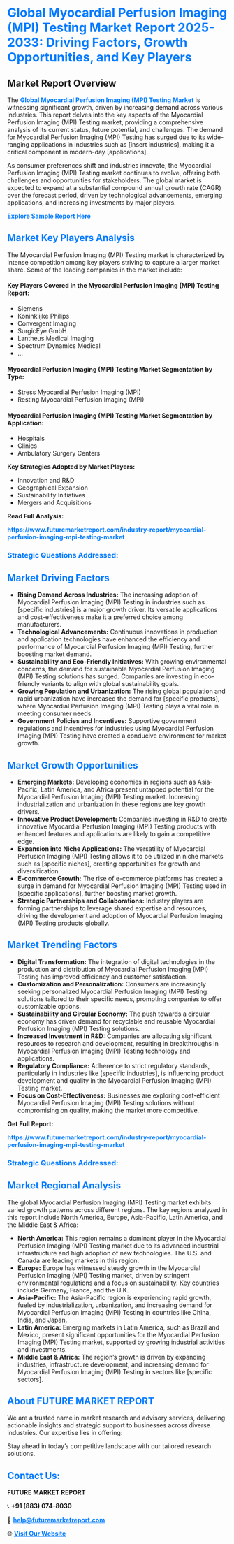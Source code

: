 <h1 style="color: #007BFF;">Global Myocardial Perfusion Imaging (MPI) Testing Market Report 2025-2033: Driving Factors, Growth Opportunities, and Key Players</h1>

<section id="overview">
<h2>Market Report Overview</h2>
<p>The <a href="https://www.futuremarketreport.com/industry-report/myocardial-perfusion-imaging-mpi-testing-market" style="color: #007BFF; text-decoration: none;"><strong>Global Myocardial Perfusion Imaging (MPI) Testing Market</strong></a> is witnessing significant growth, driven by increasing demand across various industries. This report delves into the key aspects of the Myocardial Perfusion Imaging (MPI) Testing market, providing a comprehensive analysis of its current status, future potential, and challenges. The demand for Myocardial Perfusion Imaging (MPI) Testing has surged due to its wide-ranging applications in industries such as [insert industries], making it a critical component in modern-day [applications].</p>
<p>As consumer preferences shift and industries innovate, the Myocardial Perfusion Imaging (MPI) Testing market continues to evolve, offering both challenges and opportunities for stakeholders. The global market is expected to expand at a substantial compound annual growth rate (CAGR) over the forecast period, driven by technological advancements, emerging applications, and increasing investments by major players.</p>
</section>

<section id="overview">
<p><a href="https://www.futuremarketreport.com/request-sample/reportId=98864" style="color: #007BFF; text-decoration: none;"><strong>Explore Sample Report Here</strong></a></p>
</section>

<section id="key-players">
<h2 style="color: #007BFF;">Market Key Players Analysis</h2>
<p>The Myocardial Perfusion Imaging (MPI) Testing market is characterized by intense competition among key players striving to capture a larger market share. Some of the leading companies in the market include:</p>
<h4>Key Players Covered in the Myocardial Perfusion Imaging (MPI) Testing Report:</h4>
<ul><li>Siemens</li><li>Koninklijke Philips</li><li>Convergent Imaging</li><li>SurgicEye GmbH</li><li>Lantheus Medical Imaging</li><li>Spectrum Dynamics Medical</li><li>...</li></ul>
<h4>Myocardial Perfusion Imaging (MPI) Testing Market Segmentation by Type:</h4>
<ul><li>Stress Myocardial Perfusion Imaging (MPI)</li><li>Resting Myocardial Perfusion Imaging (MPI)</li></ul>

<h4>Myocardial Perfusion Imaging (MPI) Testing Market Segmentation by Application:</h4>
<ul><li>Hospitals</li><li>Clinics</li><li>Ambulatory Surgery Centers</li></ul>
<p><strong>Key Strategies Adopted by Market Players:</strong></p>
<ul>
<li>Innovation and R&D</li>
<li>Geographical Expansion</li>
<li>Sustainability Initiatives</li>
<li>Mergers and Acquisitions</li>
</ul>
</section>

<section>
<p><strong>Read Full Analysis: </strong></p><a href="https://www.futuremarketreport.com/industry-report/myocardial-perfusion-imaging-mpi-testing-market" style="color: #007BFF; text-decoration: none;"><strong>https://www.futuremarketreport.com/industry-report/myocardial-perfusion-imaging-mpi-testing-market</strong></a>
<h3 style="color: #007BFF;">Strategic Questions Addressed:</h3>
</section>

<section id="driving-factors">
<h2 style="color: #007BFF;">Market Driving Factors</h2>
<ul>
<li><strong>Rising Demand Across Industries:</strong> The increasing adoption of Myocardial Perfusion Imaging (MPI) Testing in industries such as [specific industries] is a major growth driver. Its versatile applications and cost-effectiveness make it a preferred choice among manufacturers.</li>
<li><strong>Technological Advancements:</strong> Continuous innovations in production and application technologies have enhanced the efficiency and performance of Myocardial Perfusion Imaging (MPI) Testing, further boosting market demand.</li>
<li><strong>Sustainability and Eco-Friendly Initiatives:</strong> With growing environmental concerns, the demand for sustainable Myocardial Perfusion Imaging (MPI) Testing solutions has surged. Companies are investing in eco-friendly variants to align with global sustainability goals.</li>
<li><strong>Growing Population and Urbanization:</strong> The rising global population and rapid urbanization have increased the demand for [specific products], where Myocardial Perfusion Imaging (MPI) Testing plays a vital role in meeting consumer needs.</li>
<li><strong>Government Policies and Incentives:</strong> Supportive government regulations and incentives for industries using Myocardial Perfusion Imaging (MPI) Testing have created a conducive environment for market growth.</li>
</ul>
</section>

<section id="growth-opportunities">
<h2 style="color: #007BFF;">Market Growth Opportunities</h2>
<ul>
<li><strong>Emerging Markets:</strong> Developing economies in regions such as Asia-Pacific, Latin America, and Africa present untapped potential for the Myocardial Perfusion Imaging (MPI) Testing market. Increasing industrialization and urbanization in these regions are key growth drivers.</li>
<li><strong>Innovative Product Development:</strong> Companies investing in R&D to create innovative Myocardial Perfusion Imaging (MPI) Testing products with enhanced features and applications are likely to gain a competitive edge.</li>
<li><strong>Expansion into Niche Applications:</strong> The versatility of Myocardial Perfusion Imaging (MPI) Testing allows it to be utilized in niche markets such as [specific niches], creating opportunities for growth and diversification.</li>
<li><strong>E-commerce Growth:</strong> The rise of e-commerce platforms has created a surge in demand for Myocardial Perfusion Imaging (MPI) Testing used in [specific applications], further boosting market growth.</li>
<li><strong>Strategic Partnerships and Collaborations:</strong> Industry players are forming partnerships to leverage shared expertise and resources, driving the development and adoption of Myocardial Perfusion Imaging (MPI) Testing products globally.</li>
</ul>
</section>

<section id="trending-factors">
<h2 style="color: #007BFF;">Market Trending Factors</h2>
<ul>
<li><strong>Digital Transformation:</strong> The integration of digital technologies in the production and distribution of Myocardial Perfusion Imaging (MPI) Testing has improved efficiency and customer satisfaction.</li>
<li><strong>Customization and Personalization:</strong> Consumers are increasingly seeking personalized Myocardial Perfusion Imaging (MPI) Testing solutions tailored to their specific needs, prompting companies to offer customizable options.</li>
<li><strong>Sustainability and Circular Economy:</strong> The push towards a circular economy has driven demand for recyclable and reusable Myocardial Perfusion Imaging (MPI) Testing solutions.</li>
<li><strong>Increased Investment in R&D:</strong> Companies are allocating significant resources to research and development, resulting in breakthroughs in Myocardial Perfusion Imaging (MPI) Testing technology and applications.</li>
<li><strong>Regulatory Compliance:</strong> Adherence to strict regulatory standards, particularly in industries like [specific industries], is influencing product development and quality in the Myocardial Perfusion Imaging (MPI) Testing market.</li>
<li><strong>Focus on Cost-Effectiveness:</strong> Businesses are exploring cost-efficient Myocardial Perfusion Imaging (MPI) Testing solutions without compromising on quality, making the market more competitive.</li>
</ul>
</section>

<section>
<p><strong>Get Full Report: </strong></p><a href="https://www.futuremarketreport.com/industry-report/myocardial-perfusion-imaging-mpi-testing-market" style="color: #007BFF; text-decoration: none;"><strong>https://www.futuremarketreport.com/industry-report/myocardial-perfusion-imaging-mpi-testing-market</strong></a>
<h3 style="color: #007BFF;">Strategic Questions Addressed:</h3>
</section>


<section id="regional-analysis">
<h2 style="color: #007BFF;">Market Regional Analysis</h2>
<p>The global Myocardial Perfusion Imaging (MPI) Testing market exhibits varied growth patterns across different regions. The key regions analyzed in this report include North America, Europe, Asia-Pacific, Latin America, and the Middle East & Africa:</p>
<ul>
<li><strong>North America:</strong> This region remains a dominant player in the Myocardial Perfusion Imaging (MPI) Testing market due to its advanced industrial infrastructure and high adoption of new technologies. The U.S. and Canada are leading markets in this region.</li>
<li><strong>Europe:</strong> Europe has witnessed steady growth in the Myocardial Perfusion Imaging (MPI) Testing market, driven by stringent environmental regulations and a focus on sustainability. Key countries include Germany, France, and the U.K.</li>
<li><strong>Asia-Pacific:</strong> The Asia-Pacific region is experiencing rapid growth, fueled by industrialization, urbanization, and increasing demand for Myocardial Perfusion Imaging (MPI) Testing in countries like China, India, and Japan.</li>
<li><strong>Latin America:</strong> Emerging markets in Latin America, such as Brazil and Mexico, present significant opportunities for the Myocardial Perfusion Imaging (MPI) Testing market, supported by growing industrial activities and investments.</li>
<li><strong>Middle East & Africa:</strong> The region’s growth is driven by expanding industries, infrastructure development, and increasing demand for Myocardial Perfusion Imaging (MPI) Testing in sectors like [specific sectors].</li>
</ul>
</section>

<footer>
<h2 style="color: #007BFF;">About FUTURE MARKET REPORT</h2>
<p>We are a trusted name in market research and advisory services, delivering actionable insights and strategic support to businesses across diverse industries. Our expertise lies in offering:</p>

<p>Stay ahead in today’s competitive landscape with our tailored research solutions.</p>

<h2 style="color: #007BFF;">Contact Us:</h2>
<p><strong>FUTURE MARKET REPORT</strong></p>
<p>📞 <strong>+91 (883) 074-8030</strong></p>
<p>📧 <strong><a href="mailto:help@futuremarketreport.com" style="color: #007BFF;">help@futuremarketreport.com</a></strong></p>
<p>🌐 <strong><a href="https://www.futuremarketreport.com/" style="color: #007BFF;">Visit Our Website</a></strong></p>
</footer>
